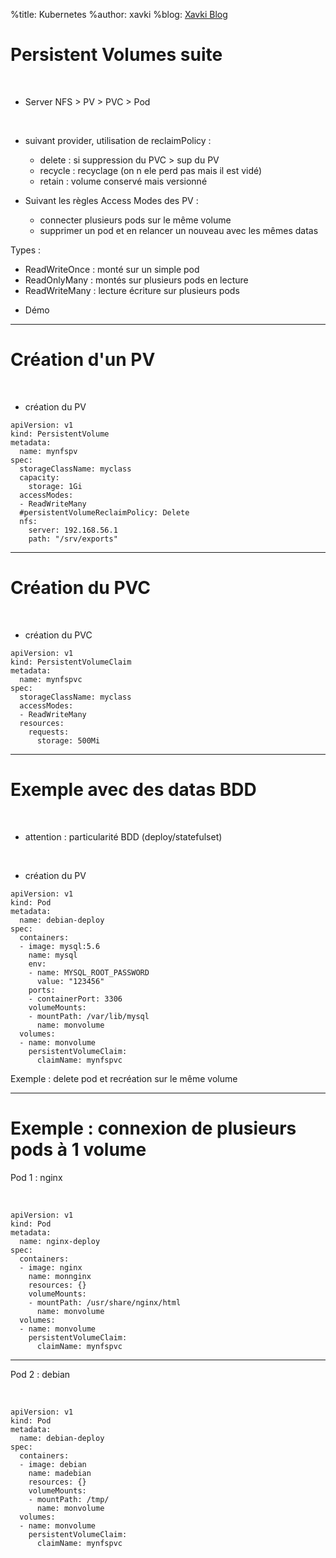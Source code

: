 %title: Kubernetes 
%author: xavki
%blog: [Xavki Blog](https://xavki.blog)

# Persistent Volumes suite


<br>

* Server NFS > PV > PVC > Pod

<br>

* suivant provider, utilisation de reclaimPolicy :
	- delete : si suppression du PVC > sup du PV
	- recycle : recyclage (on n ele perd pas mais il est vidé)
	- retain : volume conservé mais versionné

* Suivant les règles Access Modes des PV :
	- connecter plusieurs pods sur le même volume
  - supprimer un pod et en relancer un nouveau avec les mêmes datas

Types :
  - ReadWriteOnce : monté sur un simple pod
  - ReadOnlyMany : montés sur plusieurs pods en lecture
  - ReadWriteMany : lecture écriture sur plusieurs pods


* Démo

---------------------------------------------------------------------------

# Création d'un PV

<br>

* création du PV

```
apiVersion: v1
kind: PersistentVolume
metadata:
  name: mynfspv
spec:
  storageClassName: myclass
  capacity:
    storage: 1Gi
  accessModes:
  - ReadWriteMany
  #persistentVolumeReclaimPolicy: Delete
  nfs:
    server: 192.168.56.1
    path: "/srv/exports"
```

---------------------------------------------------------------------------

# Création du PVC


<br>

* création du PVC

```
apiVersion: v1
kind: PersistentVolumeClaim
metadata:
  name: mynfspvc
spec:
  storageClassName: myclass
  accessModes:
  - ReadWriteMany
  resources:
    requests:
      storage: 500Mi
```


---------------------------------------------------------------------------

# Exemple avec des datas BDD


<br>

* attention : particularité BDD (deploy/statefulset)

<br>

* création du PV

```
apiVersion: v1
kind: Pod
metadata:
  name: debian-deploy
spec:
  containers:
  - image: mysql:5.6
    name: mysql
    env:
    - name: MYSQL_ROOT_PASSWORD
      value: "123456"
    ports:
    - containerPort: 3306
    volumeMounts:
    - mountPath: /var/lib/mysql
      name: monvolume
  volumes:
  - name: monvolume
    persistentVolumeClaim:
      claimName: mynfspvc
```

Exemple : delete pod et recréation sur le même volume

--------------------------------------------------------

# Exemple : connexion de plusieurs pods à 1 volume


Pod 1 : nginx

<br>

```
apiVersion: v1
kind: Pod
metadata:
  name: nginx-deploy
spec:
  containers:
  - image: nginx
    name: monnginx
    resources: {}
    volumeMounts:
    - mountPath: /usr/share/nginx/html
      name: monvolume
  volumes:
  - name: monvolume
    persistentVolumeClaim:
      claimName: mynfspvc
```

----------------------------------------------------------


Pod 2 : debian

<br>

```
apiVersion: v1
kind: Pod
metadata:
  name: debian-deploy
spec:
  containers:
  - image: debian
    name: madebian
    resources: {}
    volumeMounts:
    - mountPath: /tmp/
      name: monvolume
  volumes:
  - name: monvolume
    persistentVolumeClaim:
      claimName: mynfspvc
```
